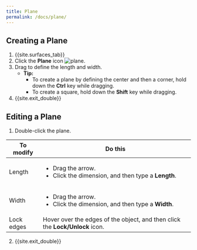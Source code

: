```yaml
---
title: Plane
permalink: /docs/plane/
---
```

<link rel="stylesheet" href="https://cdnjs.cloudflare.com/ajax/libs/font-awesome/4.7.0/css/font-awesome.min.css">

## Creating a Plane

1. {{site.surfaces_tab}}
2. Click the **Plane** icon ![plane](https://documentationdemo.github.io/img/ribbonPrimitiveSphere-80@2x.png).
3. Drag to define the length and width.
   - <i class="fa fa-info-circle"></i> **Tip:**
     - To create a plane by defining the center and then a corner, hold down the **Ctrl** key while dragging.
     - To create a square, hold down the **Shift** key while dragging.
4. {{site.exit_double}}

## Editing a Plane

1. Double-click the plane.

To modify | Do this
--- | ---
Length | <ul><li>Drag the arrow.</li><li>Click the dimension, and then type a **Length**.</li></ul>
Width | <ul><li>Drag the arrow.</li><li>Click the dimension, and then type a **Width**.</li></ul>
Lock edges | Hover over the edges of the object, and then click the **Lock/Unlock** icon.

2. {{site.exit_double}}
